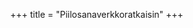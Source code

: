 +++
title = "Piilosanaverkkoratkaisin"
+++
<style>
  body {
    max-width: initial;
  }
  #piilosana {
    margin: 1rem 0;
    overflow: auto;
  }
</style>

<div id="piilosana"></div>

<script src="clossword-guardian.FDDC2D13653FF343559A73D06AA9A007.js"></script>
<script>
{
  let search = location.search.substring(1)
  if (/^xw=[^&]+$/.test(search)) {
    let uri = decodeURIComponent(search.substring(3))
    let id = uri.split('/').pop();
    console.log(id);
    fetch(uri)
      .then(response => response.json())
      .then(xw => clossword.guardian.render_xw(
        document.getElementById("piilosana"), id, xw))
  }
}
</script>

